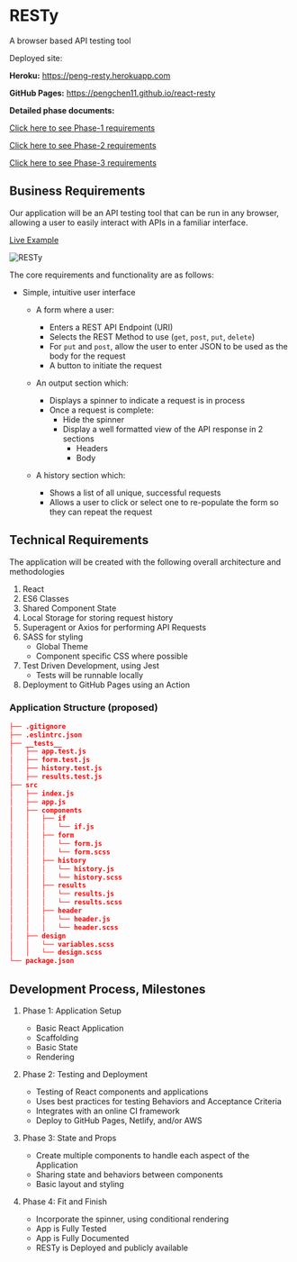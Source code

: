 # RESTy

A browser based API testing tool

Deployed site:

**Heroku:** <https://peng-resty.herokuapp.com>

**GitHub Pages:** <https://pengchen11.github.io/react-resty>

**Detailed phase documents:**

[Click here to see Phase-1 requirements](docs/phase1.md)

[Click here to see Phase-2 requirements](docs/phase2.md)

[Click here to see Phase-3 requirements](docs/phase3.md)

## Business Requirements

Our application will be an API testing tool that can be run in any browser, allowing a user to easily interact with APIs in a familiar interface.

[Live Example](https://resty.netlify.app/)

![RESTy](https://codefellows.github.io/code-401-javascript-guide/curriculum/apps-and-libraries/resty/resty.png)

The core requirements and functionality are as follows:

- Simple, intuitive user interface
  - A form where a user:
    - Enters a REST API Endpoint (URI)
    - Selects the REST Method to use (```get```, ```post```, ```put```, ```delete```)
    - For ```put``` and ```post```, allow the user to enter JSON to be used as the body for the request
    - A button to initiate the request
  - An output section which:
    - Displays a spinner to indicate a request is in process
    - Once a request is complete:
      - Hide the spinner
      - Display a well formatted view of the API response in 2 sections
        - Headers
        - Body

  - A history section which:
    - Shows a list of all unique, successful requests
    - Allows a user to click or select one to re-populate the form so they can repeat the request

## Technical Requirements

The application will be created with the following overall architecture and methodologies

1. React
2. ES6 Classes
3. Shared Component State
4. Local Storage for storing request history
5. Superagent or Axios for performing API Requests
6. SASS for styling
     - Global Theme
     - Component specific CSS where possible
7. Test Driven Development, using Jest
    - Tests will be runnable locally
8. Deployment to GitHub Pages using an Action

### Application Structure (proposed)

```json
├── .gitignore
├── .eslintrc.json
├── __tests__
│   ├── app.test.js
│   ├── form.test.js
│   ├── history.test.js
│   ├── results.test.js
├── src
│   ├── index.js
│   ├── app.js
│   ├── components
│   │   ├── if
│   │   │   └── if.js
│   │   ├── form
│   │   │   └── form.js
│   │   │   └── form.scss
│   │   ├── history
│   │   │   └── history.js
│   │   │   └── history.scss
│   │   ├── results
│   │   │   └── results.js
│   │   │   └── results.scss
│   │   ├── header
│   │   │   └── header.js
│   │   │   └── header.scss
│   ├── design
│   │   └── variables.scss
│   │   └── design.scss
└── package.json
```

## Development Process, Milestones

1. Phase 1: Application Setup
    - Basic React Application
    - Scaffolding
    - Basic State
    - Rendering

2. Phase 2: Testing and Deployment
    - Testing of React components and applications
    - Uses best practices for testing Behaviors and Acceptance Criteria
    - Integrates with an online CI framework
    - Deploy to GitHub Pages, Netlify, and/or AWS

3. Phase 3: State and Props
    - Create multiple components to handle each aspect of the Application
    - Sharing state and behaviors between components
    - Basic layout and styling

4. Phase 4: Fit and Finish
    - Incorporate the spinner, using conditional rendering
    - App is Fully Tested
    - App is Fully Documented
    - RESTy is Deployed and publicly available
